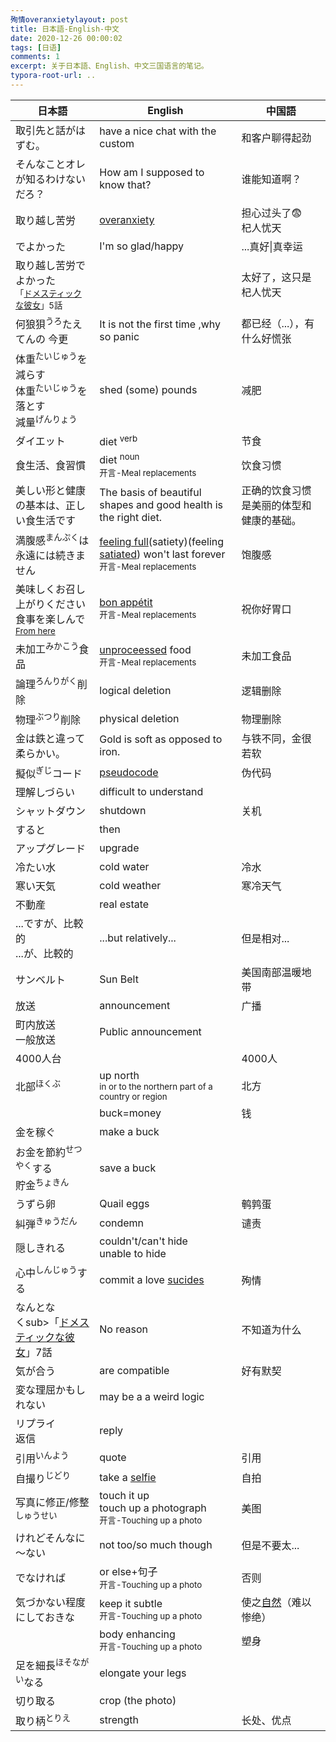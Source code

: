 ```yaml
---
殉情overanxietylayout: post
title: 日本語-English-中文
date: 2020-12-26 00:00:02
tags: [日语]
comments: 1
excerpt: 关于日本語、English、中文三国语言的笔记。
typora-root-url: ..
---
```


| 日本語                                                       | English                                                      | 中国語                                   |
| ------------------------------------------------------------ | ------------------------------------------------------------ | ---------------------------------------- |
| 取引先と話がはずむ。                                         | have a nice chat with the custom                             | 和客户聊得起劲                           |
| そんなことオレが知るわけないだろ？                           | How am I supposed to know that?                              | 谁能知道啊？                             |
| 取り越し苦労                                                 | [overanxiety](https://www.merriam-webster.com/dictionary/overanxiety) | 担心过头了😨<br />杞人忧天                |
| でよかった                                                   | I'm so glad/happy                                            | ...真好\|真幸运                          |
| 取り越し苦労でよかった<br /><sub>「[ドメスティックな彼女](https://www.netflix.com/title/81329523)」5話</sub> |                                                              | 太好了，这只是杞人忧天                   |
| 何狼狽<sup>うろ</sup>たえてんの 今更                         | It is not the first time ,why so panic                       | 都已经（...），有什么好慌张              |
| 体重<sup>たいじゅう</sup>を減らす<br />体重<sup>たいじゅう</sup>を落とす<br />減量<sup>げんりょう</sup> | shed (some) pounds                                           | 减肥                                     |
| ダイエット                                                   | diet <sup>verb</sup>                                         | 节食                                     |
| 食生活、食習慣                                               | diet <sup>noun</sup><br /><sub>开言-Meal replacements</sub>  | 饮食习惯                                 |
| 美しい形と健康の基本は、正しい食生活です                     | The basis of beautiful shapes and good health is the right diet. | 正确的饮食习惯是美丽的体型和健康的基础。 |
| 満腹感<sup>まんぷく</sup>は永遠には続きません                | <u>feeling full</u>(satiety)(feeling [satiated](https://dictionary.cambridge.org/dictionary/english/satiate)) won't last forever<br /><sub>开言-Meal replacements</sub> | 饱腹感                                   |
| 美味しくお召し上がりください<br />食事を楽しんで<br /><sub>[From here](https://www.bel2.jp/home/french/1.html#:~:text=%E3%81%A4%E3%81%BE%E3%82%8A%E2%80%9Cbon%20app%C3%A9tit%E2%80%9D%E3%81%AF%E3%80%8C%E3%83%9C%E3%83%8A%E3%83%9A%E3%83%86%E3%82%A3%E3%80%8D%E3%81%A8%E8%AA%AD%E3%81%BF%E3%81%BE%E3%81%99%E3%80%82&text=%E4%BB%8A%E5%9B%9E%E3%81%AE%E2%80%9Cbon%20app%C3%A9tit%E2%80%9D%E3%81%AE,%E8%89%AF%E3%81%84%E9%A3%9F%E6%AC%B2%E3%82%92%E3%80%8D%E3%81%A8%E3%81%AA%E3%82%8A%E3%81%BE%E3%81%99%E3%80%82)</sub> | [bon appétit](https://dictionary.cambridge.org/zhs/%E8%AF%8D%E5%85%B8/%E8%8B%B1%E8%AF%AD-%E6%B1%89%E8%AF%AD-%E7%B9%81%E4%BD%93/bon-appetit?q=bon+app%C3%A9tit)<br /><sub>开言-Meal replacements</sub> | 祝你好胃口                               |
| 未加工<sup>みかこう</sup>食品                                | [unproceessed](https://www.merriam-webster.com/dictionary/unprocessed) food<br /><sub>开言-Meal replacements</sub> | 未加工食品                               |
| 論理<sup>ろんりがく</sup>削除                                | logical deletion                                             | 逻辑删除                                 |
| 物理<sup>ぶつり</sup>削除                                    | physical deletion                                            | 物理删除                                 |
| 金は鉄と違って柔らかい。                                     | Gold is soft as opposed to iron.                             | 与铁不同，金很若软                       |
| 擬似<sup>ぎじ</sup>コード                                    | [pseudocode](https://www.google.com/search?lr=lang_en&q=pseudocode+meaning&oq=pseudocode+meaning) | 伪代码                                   |
| 理解しづらい                                                 | difficult to understand                                      |                                          |
| シャットダウン                                               | shutdown                                                     | 关机                                     |
| すると                                                       | then                                                         |                                          |
| アップグレード                                               | upgrade                                                      |                                          |
| 冷たい水                                                     | cold water                                                   | 冷水                                     |
| 寒い天気                                                     | cold weather                                                 | 寒冷天气                                 |
| 不動産                                                       | real estate                                                  |                                          |
| ...ですが、比較的<br />...が、比較的<br />                   | ...but relatively...                                         | 但是相对...                              |
| サンベルト                                                   | Sun Belt                                                     | 美国南部温暖地带                         |
| 放送                                                         | announcement                                                 | 广播                                     |
| 町内放送<br />一般放送                                       | Public announcement                                          |                                          |
| 4000人台                                                     |                                                              | 4000人                                   |
| 北部<sup>ほくぶ</sup>                                        | up north<br /><sub>in or to the northern part of a country or region</sub> | 北方                                     |
|                                                              | buck=money                                                   | 钱                                       |
| 金を稼ぐ                                                     | make a buck                                                  |                                          |
| お金を節約<sup>せつやく</sup>する<br />貯金<sup>ちょきん</sup> | save a buck                                                  |                                          |
| うずら卵                                                     | Quail eggs                                                   | 鹌鹑蛋                                   |
| 糾弾<sup>きゅうだん</sup>                                    | condemn                                                      | 谴责                                     |
| 隠しきれる                                                   | couldn't/can't hide<br />unable to hide                      |                                          |
| 心中<sup>しんじゅう</sup>する                                | commit a love [sucides](https://www.google.com/search?lr=lang_en&q=suicides+pronunciation&oq=suicides+pronunciation) | 殉情                                     |
| なんとな<br />くsub>「[ドメスティックな彼女](https://www.netflix.com/title/81329523)」7話</sub> | No reason                                                    | 不知道为什么                             |
| 気が合う                                                     | are compatible                                               | 好有默契                                 |
| 変な理屈かもしれない                                         | may be a a weird logic                                       |                                          |
| リプライ<br />返信                                           | reply                                                        |                                          |
| 引用<sup>いんよう</sup>                                      | quote                                                        | 引用                                     |
| 自撮り<sup>じどり</sup>                                      | take a [selfie](https://www.google.com/search?lr=lang_en&q=selfie+pronunciation&oq=selfie+pronunciation) | 自拍                                     |
| 写真に修正/修整<sup>しゅうせい</sup>                         | touch it up<br />touch up a photograph<br /><sub>开言-Touching up a photo</sub> | 美图                                     |
| けれどそんなに～ない                                         | not too/so much though                                       | 但是不要太...                            |
| でなければ                                                   | or else+句子<br /><sub>开言-Touching up a photo</sub>        | 否则                                     |
| 気づかない程度にしておきな                                   | keep it subtle<br /><sub>开言-Touching up a photo</sub>      | 使之<u>自然</u>（难以惨绝）              |
|                                                              | body enhancing<br /><sub>开言-Touching up a photo</sub>      | 塑身                                     |
| 足を細長<sup>ほそながい</sup>なる                            | elongate your legs                                           |                                          |
| 切り取る                                                     | crop (the photo)                                             |                                          |
| 取り柄<sup>とりえ</sup>                                      | strength                                                     | 长处、优点                               |


